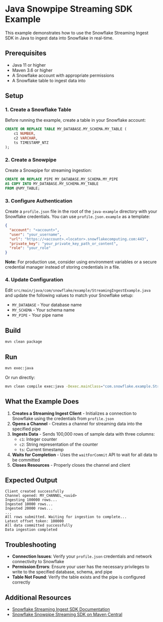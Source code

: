 # Java Snowpipe Streaming SDK Example

This example demonstrates how to use the Snowflake Streaming Ingest SDK in Java to ingest data into Snowflake in real-time.

## Prerequisites

- Java 11 or higher
- Maven 3.6 or higher
- A Snowflake account with appropriate permissions
- A Snowflake table to ingest data into

## Setup

### 1. Create a Snowflake Table

Before running the example, create a table in your Snowflake account:

```sql
CREATE OR REPLACE TABLE MY_DATABASE.MY_SCHEMA.MY_TABLE (
    c1 NUMBER,
    c2 VARCHAR,
    ts TIMESTAMP_NTZ
);
```

### 2. Create a Snowpipe

Create a Snowpipe for streaming ingestion:

```sql
CREATE OR REPLACE PIPE MY_DATABASE.MY_SCHEMA.MY_PIPE 
AS COPY INTO MY_DATABASE.MY_SCHEMA.MY_TABLE 
FROM @%MY_TABLE;
```

### 3. Configure Authentication

Create a `profile.json` file in the root of the `java-example` directory with your Snowflake credentials. You can use `profile.json.example` as a template:

```json
{
  "account": "<account>",
  "user": "your_username",
  "url": "https://<account>.<locator>.snowflakecomputing.com:443",
  "private_key": "your_private_key_path_or_content",
  "role": "your_role"
}
```

**Note:** For production use, consider using environment variables or a secure credential manager instead of storing credentials in a file.

### 4. Update Configuration

Edit `src/main/java/com/snowflake/example/StreamingIngestExample.java` and update the following values to match your Snowflake setup:

- `MY_DATABASE` - Your database name
- `MY_SCHEMA` - Your schema name  
- `MY_PIPE` - Your pipe name

## Build

```bash
mvn clean package
```

## Run

```bash
mvn exec:java
```

Or run directly:

```bash
mvn clean compile exec:java -Dexec.mainClass="com.snowflake.example.StreamingIngestExample"
```

## What the Example Does

1. **Creates a Streaming Ingest Client** - Initializes a connection to Snowflake using the credentials from `profile.json`
2. **Opens a Channel** - Creates a channel for streaming data into the specified pipe
3. **Ingests Data** - Sends 100,000 rows of sample data with three columns:
   - `c1`: Integer counter
   - `c2`: String representation of the counter
   - `ts`: Current timestamp
4. **Waits for Completion** - Uses the `waitForCommit` API to wait for all data to be committed
5. **Closes Resources** - Properly closes the channel and client

## Expected Output

```
Client created successfully
Channel opened: MY_CHANNEL_<uuid>
Ingesting 100000 rows...
Ingested 10000 rows...
Ingested 20000 rows...
...
All rows submitted. Waiting for ingestion to complete...
Latest offset token: 100000
All data committed successfully
Data ingestion completed
```

## Troubleshooting

- **Connection Issues**: Verify your `profile.json` credentials and network connectivity to Snowflake
- **Permission Errors**: Ensure your user has the necessary privileges to write to the specified database, schema, and pipe
- **Table Not Found**: Verify the table exists and the pipe is configured correctly

## Additional Resources

- [Snowflake Streaming Ingest SDK Documentation](https://docs.snowflake.com/en/user-guide/data-load-snowpipe-streaming)
- [Snowflake Snowpipe Streaming SDK on Maven Central](https://repo1.maven.org/maven2/com/snowflake/snowpipe-streaming/)

